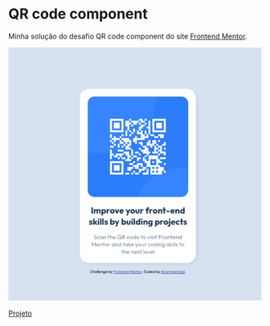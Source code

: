 # QR code component
Minha solução do desafio QR code component do site <a href="https://www.frontendmentor.io/challenges/qr-code-component-iux_sIO_H">Frontend Mentor</a>.


<img src="Captura de tela de 2023-09-27 16-21-03.png" />

<p><a href="https://ana-cassia-invernizzi.github.io/qr-code-component-main"/>Projeto</a></p>

